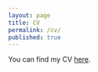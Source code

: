 ```yaml
---
layout: page
title: CV
permalink: /cv/
published: true
--- 
```


You can find my CV [here](ShafieiNazila-CV-Jan20.pdf). 

